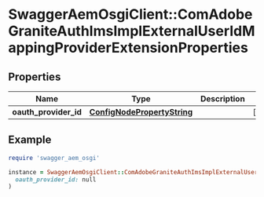 # SwaggerAemOsgiClient::ComAdobeGraniteAuthImsImplExternalUserIdMappingProviderExtensionProperties

## Properties

| Name | Type | Description | Notes |
| ---- | ---- | ----------- | ----- |
| **oauth_provider_id** | [**ConfigNodePropertyString**](ConfigNodePropertyString.md) |  | [optional] |

## Example

```ruby
require 'swagger_aem_osgi'

instance = SwaggerAemOsgiClient::ComAdobeGraniteAuthImsImplExternalUserIdMappingProviderExtensionProperties.new(
  oauth_provider_id: null
)
```


